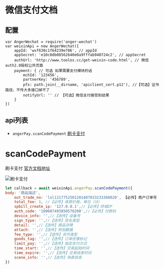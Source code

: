 # 微信支付文档
## 配置
```
var AngerWechat = require('anger-wechat')
var weixinApi = new AngerWechat({
    appId: 'wxf638c1f64239e786', // appId
    appSecret: 'e10c0db08562640e0a9fffab940724c2', // appSecret
    authUrl: 'http://www.toolos.cc/get-weixin-code.html', // 微信auth2.0授权公共页面
    payment: { // 可选 如果需要支付模块的话
        mchId: '123456',
        partnerKey: '456789',
        pfx: path.join(__dirname, 'apiclient_cert.p12'), //【可选】证书路径，不传大多接口掉不了
        notifyUrl: '' // 【可选】微信支付接受到结果
    }
})
```
## api列表
* `angerPay.scanCodePayment` <a href="#scancodepayment">刷卡支付</a>

# scanCodePayment
刷卡支付 <a href="https://pay.weixin.qq.com/wiki/doc/api/micropay.php?chapter=9_10&index=1">官方文档地址</a>  

![刷卡支付](https://pay.weixin.qq.com/wiki/doc/api/img/chapter5_1_0.jpg)

```js
let callback = await weixinApi.angerPay.scanCodePayment({
body: '商品描述',
    out_trade_no: 'lol1217752501201407033233368020', 【必传】商户订单号
    total_fee: 1, //【必传】收款价格，单位（分）
    spbill_create_ip: '127.0.0.1',//【必传】终端IP
    auth_code: '100087493850578200',//【必传】付款码
    device_info: '',//【选传】设备号
    sign_type: '',//【选传】签名类型
    detail: '',//【选传】商品详情
    attach: '',//【选传】附加数据
    fee_type: '',//【选传】货币类型
    goods_tag: '',//【选传】订单优惠标记
    limit_pay: '',//【选传】指定支付方式
    time_start: '',//【选传】交易起始时间
    time_expire: '',//【选传】交易结束时间
    scene_info: '',//【选传】场景信息
})
```

